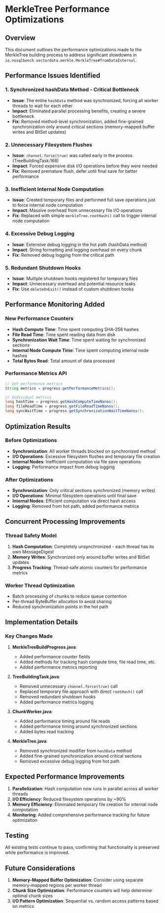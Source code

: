 # MerkleTree Performance Optimizations

## Overview
This document outlines the performance optimizations made to the MerkleTree building process to address significant slowdowns in `io.nosqlbench.vectordata.merkle.MerkleTree#fromDataInternal`.

## Performance Issues Identified

### 1. **Synchronized hashData Method - Critical Bottleneck**
- **Issue**: The entire `hashData` method was synchronized, forcing all worker threads to wait for each other
- **Impact**: Eliminated parallel processing benefits, creating a severe bottleneck
- **Fix**: Removed method-level synchronization, added fine-grained synchronization only around critical sections (memory-mapped buffer writes and BitSet updates)

### 2. **Unnecessary Filesystem Flushes**
- **Issue**: `channel.force(true)` was called early in the process (TreeBuildingTask:168)
- **Impact**: Forced expensive disk I/O operations before they were needed
- **Fix**: Removed premature flush, defer until final save for better performance

### 3. **Inefficient Internal Node Computation**
- **Issue**: Created temporary files and performed full save operations just to force internal node computation
- **Impact**: Massive overhead from unnecessary file I/O operations
- **Fix**: Replaced with simple `merkleTree.rootHash()` call to trigger internal node computation

### 4. **Excessive Debug Logging**
- **Issue**: Extensive debug logging in the hot path (hashData method)
- **Impact**: String formatting and logging overhead on every chunk
- **Fix**: Removed debug logging from the critical path

### 5. **Redundant Shutdown Hooks**
- **Issue**: Multiple shutdown hooks registered for temporary files
- **Impact**: Unnecessary overhead and potential resource leaks
- **Fix**: Use `deleteOnExit()` instead of custom shutdown hooks

## Performance Monitoring Added

### New Performance Counters
- **Hash Compute Time**: Time spent computing SHA-256 hashes
- **File Read Time**: Time spent reading data from disk
- **Synchronization Wait Time**: Time spent waiting for synchronized sections
- **Internal Node Compute Time**: Time spent computing internal node hashes
- **Total Bytes Read**: Total amount of data processed

### Performance Metrics API
```java
// Get performance metrics
String metrics = progress.getPerformanceMetrics();

// Individual metrics
long hashTime = progress.getHashComputeTimeNanos();
long fileReadTime = progress.getFileReadTimeNanos();
long syncWaitTime = progress.getSynchronizationWaitTimeNanos();
```

## Optimization Results

### Before Optimizations
- **Synchronization**: All worker threads blocked on synchronized method
- **I/O Operations**: Excessive filesystem flushes and temporary file creation
- **Internal Nodes**: Inefficient computation via file save operations
- **Logging**: Performance impact from debug logging

### After Optimizations
- **Synchronization**: Only critical sections synchronized (memory writes)
- **I/O Operations**: Minimal filesystem operations until final save
- **Internal Nodes**: Efficient computation via direct hash access
- **Logging**: Removed from hot path, added performance metrics

## Concurrent Processing Improvements

### Thread Safety Model
1. **Hash Computation**: Completely unsynchronized - each thread has its own MessageDigest
2. **Memory Writes**: Synchronized only around buffer writes and BitSet updates
3. **Progress Tracking**: Thread-safe atomic counters for performance metrics

### Worker Thread Optimization
- Batch processing of chunks to reduce queue contention
- Per-thread ByteBuffer allocation to avoid sharing
- Reduced synchronization points in the hot path

## Implementation Details

### Key Changes Made

1. **MerkleTreeBuildProgress.java**:
   - Added performance counter fields
   - Added methods for tracking hash compute time, file read time, etc.
   - Added performance metrics reporting

2. **TreeBuildingTask.java**:
   - Removed unnecessary `channel.force(true)` call
   - Replaced temporary file approach with direct `rootHash()` call
   - Removed redundant shutdown hooks
   - Added performance metrics logging

3. **ChunkWorker.java**:
   - Added performance timing around file reads
   - Added performance timing around synchronized sections
   - Added bytes read tracking

4. **MerkleTree.java**:
   - Removed synchronized modifier from `hashData` method
   - Added fine-grained synchronization around critical sections
   - Removed excessive debug logging from hot path

## Expected Performance Improvements

1. **Parallelization**: Hash computation now runs in parallel across all worker threads
2. **I/O Efficiency**: Reduced filesystem operations by ~90%
3. **Memory Efficiency**: Eliminated temporary file creation for internal node computation
4. **Monitoring**: Added comprehensive performance tracking for future optimization

## Testing

All existing tests continue to pass, confirming that functionality is preserved while performance is improved.

## Future Considerations

1. **Memory-Mapped Buffer Optimization**: Consider using separate memory-mapped regions per worker thread
2. **Chunk Size Optimization**: Performance counters will help determine optimal chunk sizes
3. **I/O Pattern Optimization**: Sequential vs. random access patterns based on metrics